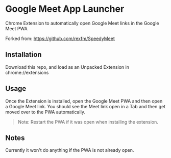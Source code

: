 # Google Meet App Launcher
Chrome Extension to automatically open Google Meet links in the Google Meet PWA

Forked from: https://github.com/rexfm/SpeedyMeet

## Installation
Download this repo, and load as an Unpacked Extension in chrome://extensions

## Usage
Once the Extension is installed, open the Google Meet PWA and then open a Google Meet link. You should see the Meet link open in a Tab and then get moved over to the PWA automatically.

> Note: Restart the PWA if it was open when installing the extension.

## Notes
Currently it won't do anything if the PWA is not already open.
